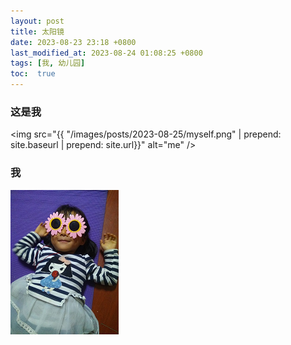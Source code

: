 ```yaml
---
layout: post
title: 太阳镜
date: 2023-08-23 23:18 +0800
last_modified_at: 2023-08-24 01:08:25 +0800
tags: [我, 幼儿园]
toc:  true
---
```


### 这是我

<img src="{{ "/images/posts/2023-08-25/myself.png" | prepend: site.baseurl | prepend: site.url}}" alt="me" />

### 我

 <img src="/images/posts/2023-08-25/myself.png">